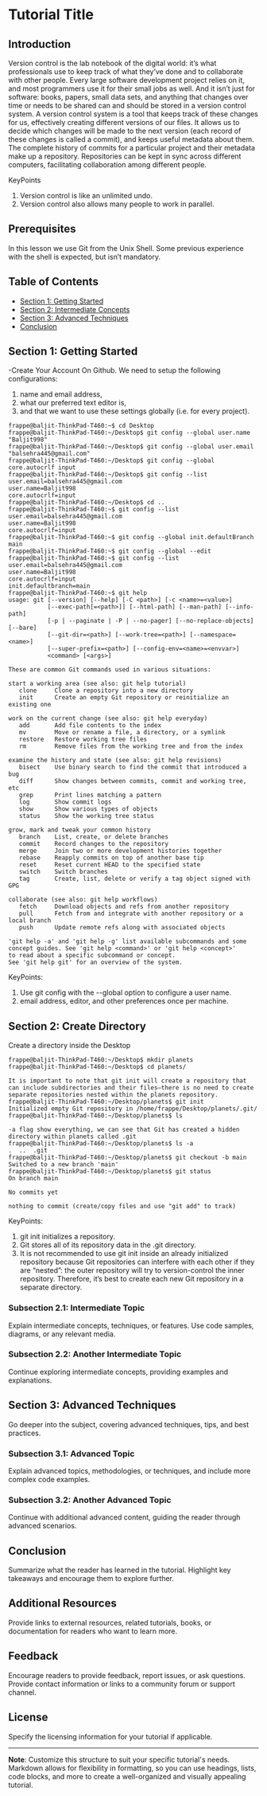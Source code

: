 # Tutorial Title

## Introduction
Version control is the lab notebook of the digital world: it’s what professionals use to keep track of what they’ve done and to collaborate with other people. Every large software development project relies on it, and most programmers use it for their small jobs as well. And it isn’t just for software: books, papers, small data sets, and anything that changes over time or needs to be shared can and should be stored in a version control system.
A version control system is a tool that keeps track of these changes for us, effectively creating different versions of our files. It allows us to decide which changes will be made to the next version (each record of these changes is called a commit), and keeps useful metadata about them. The complete history of commits for a particular project and their metadata make up a repository. Repositories can be kept in sync across different computers, facilitating collaboration among different people.

KeyPoints
1. Version control is like an unlimited undo.
2. Version control also allows many people to work in parallel.


## Prerequisites
In this lesson we use Git from the Unix Shell. Some previous experience with the shell is expected, but isn’t mandatory.

## Table of Contents
- [Section 1: Getting Started](#section-1-getting-started)
- [Section 2: Intermediate Concepts](#section-2-intermediate-concepts)
- [Section 3: Advanced Techniques](#section-3-advanced-techniques)
- [Conclusion](#conclusion)

## Section 1: Getting Started
-Create Your Account On Github.
We need to setup the following configurations:
1. name and email address,
2. what our preferred text editor is,
3. and that we want to use these settings globally (i.e. for every project).

```
frappe@baljit-ThinkPad-T460:~$ cd Desktop
frappe@baljit-ThinkPad-T460:~/Desktop$ git config --global user.name "Baljit998"
frappe@baljit-ThinkPad-T460:~/Desktop$ git config --global user.email
"balsehra445@gmail.com"
frappe@baljit-ThinkPad-T460:~/Desktop$ git config --global core.autocrlf input
frappe@baljit-ThinkPad-T460:~/Desktop$ git config --list
user.email=balsehra445@gmail.com
user.name=Baljit998
core.autocrlf=input
frappe@baljit-ThinkPad-T460:~/Desktop$ cd ..
frappe@baljit-ThinkPad-T460:~$ git config --list
user.email=balsehra445@gmail.com
user.name=Baljit998
core.autocrlf=input
frappe@baljit-ThinkPad-T460:~$ git config --global init.defaultBranch main
frappe@baljit-ThinkPad-T460:~$ git config --global --edit
frappe@baljit-ThinkPad-T460:~$ git config --list
user.email=balsehra445@gmail.com
user.name=Baljit998
core.autocrlf=input
init.defaultbranch=main
frappe@baljit-ThinkPad-T460:~$ git help
usage: git [--version] [--help] [-C <path>] [-c <name>=<value>]
           [--exec-path[=<path>]] [--html-path] [--man-path] [--info-path]
           [-p | --paginate | -P | --no-pager] [--no-replace-objects] [--bare]
           [--git-dir=<path>] [--work-tree=<path>] [--namespace=<name>]
           [--super-prefix=<path>] [--config-env=<name>=<envvar>]
           <command> [<args>]

These are common Git commands used in various situations:

start a working area (see also: git help tutorial)
   clone     Clone a repository into a new directory
   init      Create an empty Git repository or reinitialize an existing one

work on the current change (see also: git help everyday)
   add       Add file contents to the index
   mv        Move or rename a file, a directory, or a symlink
   restore   Restore working tree files
   rm        Remove files from the working tree and from the index

examine the history and state (see also: git help revisions)
   bisect    Use binary search to find the commit that introduced a bug
   diff      Show changes between commits, commit and working tree, etc
   grep      Print lines matching a pattern
   log       Show commit logs
   show      Show various types of objects
   status    Show the working tree status

grow, mark and tweak your common history
   branch    List, create, or delete branches
   commit    Record changes to the repository
   merge     Join two or more development histories together
   rebase    Reapply commits on top of another base tip
   reset     Reset current HEAD to the specified state
   switch    Switch branches
   tag       Create, list, delete or verify a tag object signed with GPG

collaborate (see also: git help workflows)
   fetch     Download objects and refs from another repository
   pull      Fetch from and integrate with another repository or a local branch
   push      Update remote refs along with associated objects

'git help -a' and 'git help -g' list available subcommands and some
concept guides. See 'git help <command>' or 'git help <concept>'
to read about a specific subcommand or concept.
See 'git help git' for an overview of the system.
```
KeyPoints:
1. Use git config with the --global option to configure a user name.
2. email address, editor, and other preferences once per machine.


## Section 2: Create Directory
Create a directory inside the Desktop
```
frappe@baljit-ThinkPad-T460:~/Desktop$ mkdir planets
frappe@baljit-ThinkPad-T460:~/Desktop$ cd planets/

It is important to note that git init will create a repository that
can include subdirectories and their files—there is no need to create
separate repositories nested within the planets repository.
frappe@baljit-ThinkPad-T460:~/Desktop/planets$ git init
Initialized empty Git repository in /home/frappe/Desktop/planets/.git/
frappe@baljit-ThinkPad-T460:~/Desktop/planets$ ls

-a flag show everything, we can see that Git has created a hidden
directory within planets called .git
frappe@baljit-ThinkPad-T460:~/Desktop/planets$ ls -a
.  ..  .git
frappe@baljit-ThinkPad-T460:~/Desktop/planets$ git checkout -b main
Switched to a new branch 'main'
frappe@baljit-ThinkPad-T460:~/Desktop/planets$ git status
On branch main

No commits yet

nothing to commit (create/copy files and use "git add" to track)

```
KeyPoints:
1. git init initializes a repository.
2. Git stores all of its repository data in the .git directory.
3. It is not recommended to use git init inside an already initialized
repository because Git repositories can interfere with each other if
they are “nested”: the outer repository will try to version-control
the inner repository. Therefore, it’s best to create each new Git
repository in a separate directory.

### Subsection 2.1: Intermediate Topic
Explain intermediate concepts, techniques, or features. Use code samples, diagrams, or any relevant media.

### Subsection 2.2: Another Intermediate Topic
Continue exploring intermediate concepts, providing examples and explanations.

## Section 3: Advanced Techniques
Go deeper into the subject, covering advanced techniques, tips, and best practices.

### Subsection 3.1: Advanced Topic
Explain advanced topics, methodologies, or techniques, and include more complex code examples.

### Subsection 3.2: Another Advanced Topic
Continue with additional advanced content, guiding the reader through advanced scenarios.

## Conclusion
Summarize what the reader has learned in the tutorial. Highlight key takeaways and encourage them to explore further.

## Additional Resources
Provide links to external resources, related tutorials, books, or documentation for readers who want to learn more.

## Feedback
Encourage readers to provide feedback, report issues, or ask questions. Provide contact information or links to a community forum or support channel.

## License
Specify the licensing information for your tutorial if applicable.

---

**Note**: Customize this structure to suit your specific tutorial's needs. Markdown allows for flexibility in formatting, so you can use headings, lists, code blocks, and more to create a well-organized and visually appealing tutorial.
